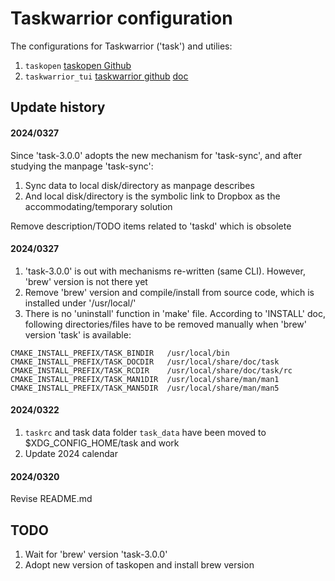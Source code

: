 # Taskwarrior configuration
The configurations for Taskwarrior ('task') and utilies:
1. `taskopen`
    [taskopen Github](https://github.com/jschlatow/taskopen)
2. `taskwarrior_tui`
    [taskwarrior github](https://github.com/kdheepak/taskwarrior-tui)
    [doc](https://github.com/kdheepak/taskwarrior-tui/tree/main/docs)

## Update history

#### 2024/0327
Since 'task-3.0.0' adopts the new mechanism for 'task-sync', and after studying the manpage 'task-sync':
1. Sync data to local disk/directory as manpage describes
2. And local disk/directory is the symbolic link to Dropbox
as the accommodating/temporary solution

Remove description/TODO items related to 'taskd' which is obsolete

#### 2024/0327
1. 'task-3.0.0' is out with mechanisms re-written (same CLI). However, 'brew' version is not there yet
2. Remove 'brew' version and compile/install from source code, which is installed under '/usr/local/'
3. There is no 'uninstall' function in 'make' file. According to 'INSTALL' doc, following directories/files have to be removed manually when 'brew' version 'task' is available:

```
CMAKE_INSTALL_PREFIX/TASK_BINDIR   /usr/local/bin
CMAKE_INSTALL_PREFIX/TASK_DOCDIR   /usr/local/share/doc/task
CMAKE_INSTALL_PREFIX/TASK_RCDIR    /usr/local/share/doc/task/rc
CMAKE_INSTALL_PREFIX/TASK_MAN1DIR  /usr/local/share/man/man1
CMAKE_INSTALL_PREFIX/TASK_MAN5DIR  /usr/local/share/man/man5
```

#### 2024/0322
1. `taskrc` and task data folder `task_data` have been moved to $XDG_CONFIG_HOME/task and work
2. Update 2024 calendar

#### 2024/0320
Revise README.md 

## TODO
1. Wait for 'brew' version 'task-3.0.0' 
2. Adopt new version of taskopen and install brew version


